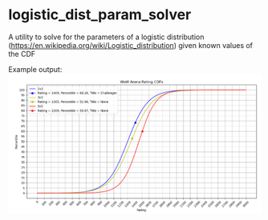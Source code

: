 # logistic_dist_param_solver
A utility to solve for the parameters of a logistic distribution (https://en.wikipedia.org/wiki/Logistic_distribution) given known values of the CDF

Example output:
![sample](media/sample.png)